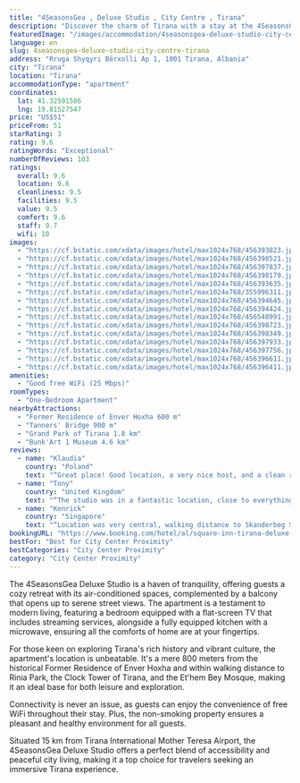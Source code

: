 ```yaml
---
title: "4SeasonsGea , Deluxe Studio , City Centre , Tirana"
description: "Discover the charm of Tirana with a stay at the 4SeasonsGea Deluxe Studio, perfectly positioned in the city center."
featuredImage: "/images/accommodation/4seasonsgea-deluxe-studio-city-centre-tirana-456393823.jpg"
language: en
slug: 4seasonsgea-deluxe-studio-city-centre-tirana
address: "Rruga Shyqyri Bërxolli Ap 1, 1001 Tirana, Albania"
city: "Tirana"
location: "Tirana"
accommodationType: "apartment"
coordinates:
  lat: 41.32591586
  lng: 19.81527547
price: "US$51"
priceFrom: 51
starRating: 3
rating: 9.6
ratingWords: "Exceptional"
numberOfReviews: 103
ratings:
  overall: 9.6
  location: 9.6
  cleanliness: 9.5
  facilities: 9.5
  value: 9.5
  comfort: 9.6
  staff: 9.7
  wifi: 10
images:
  - "https://cf.bstatic.com/xdata/images/hotel/max1024x768/456393823.jpg?k=9dc2146f4f2fcc7a8cc8be181cced1080bc2afdd0fede19b60e5e058a3f2db96&o=&hp=1"
  - "https://cf.bstatic.com/xdata/images/hotel/max1024x768/456398521.jpg?k=fc0f20d7e819d18510b3c73edac59506a3928458cdb0c8c896df74ed1686d76f&o=&hp=1"
  - "https://cf.bstatic.com/xdata/images/hotel/max1024x768/456397837.jpg?k=5be11b1c0b8098cd8da7feed1ea13caa6d2b6805da01b260551ca75abee00764&o=&hp=1"
  - "https://cf.bstatic.com/xdata/images/hotel/max1024x768/456398179.jpg?k=1bb6197a01177748a2a31749bfef19ded1b5741df00af9417783d240fe7251a3&o=&hp=1"
  - "https://cf.bstatic.com/xdata/images/hotel/max1024x768/456393635.jpg?k=e735cece4942354e4878ca8bd8670a6e12109a238c024ae0418a763399a745d2&o=&hp=1"
  - "https://cf.bstatic.com/xdata/images/hotel/max1024x768/355996311.jpg?k=98a6dbecff7b39c44a158678a9297546d5bb0e1813841febdc91c086b4285525&o=&hp=1"
  - "https://cf.bstatic.com/xdata/images/hotel/max1024x768/456394645.jpg?k=d953b8fb3540c6979098b808994c835beecdc0a25d8e0cc8da1ce6c5af71af49&o=&hp=1"
  - "https://cf.bstatic.com/xdata/images/hotel/max1024x768/456394424.jpg?k=626f947c53587eeaecc8047a4beefa076f70aaeb772468565695a4301f6c47f8&o=&hp=1"
  - "https://cf.bstatic.com/xdata/images/hotel/max1024x768/456548991.jpg?k=425ccd683be68820a7abaa357f49fa8e6404bb107e4e0d139becc8f558affab0&o=&hp=1"
  - "https://cf.bstatic.com/xdata/images/hotel/max1024x768/456398723.jpg?k=54fe7d053cd502ad84c5ff504574fd9bb9bc62b41596dd0089412d3ec8ce5153&o=&hp=1"
  - "https://cf.bstatic.com/xdata/images/hotel/max1024x768/456398349.jpg?k=823d0714c871925195f9f6b7b535a24a7bdd3a4056e6010dbaa6b9d0a22a3ad4&o=&hp=1"
  - "https://cf.bstatic.com/xdata/images/hotel/max1024x768/456397933.jpg?k=9becd8a4a95f21ec98d63fd8e2e2045d1e5bcd4dbfdd6a7ece0259eadb9816ab&o=&hp=1"
  - "https://cf.bstatic.com/xdata/images/hotel/max1024x768/456397756.jpg?k=396a41d450d75b9c72d28921f3c9b11446e031b393a58be227c21d0c5931421a&o=&hp=1"
  - "https://cf.bstatic.com/xdata/images/hotel/max1024x768/456396611.jpg?k=0568960311d682eb692dc72d223dc3cb3bb4c09fbf1e784345545624033a6935&o=&hp=1"
  - "https://cf.bstatic.com/xdata/images/hotel/max1024x768/456396411.jpg?k=ecff6715e36a3cf08bb2757e782ef1c954dad7cd64333898cca57ed2aff21db3&o=&hp=1"
amenities:
  - "Good free WiFi (25 Mbps)"
roomTypes:
  - "One-Bedroom Apartment"
nearbyAttractions:
  - "Former Residence of Enver Hoxha 600 m"
  - "Tanners' Bridge 900 m"
  - "Grand Park of Tirana 1.8 km"
  - "Bunk'Art 1 Museum 4.6 km"
reviews:
  - name: "Klaudia"
    country: "Poland"
    text: "“Great place! Good location, a very nice host, and a clean room. Exactly the same as the pictures. There was also a washing machine to use, which is a great plus! We went there twice on different dates and it was great each time!”"
  - name: "Tony"
    country: "United Kingdom"
    text: "“The studio was in a fantastic location, close to everything in Tirana. It was immaculately clean and lovely and cosy. We loved it.”"
  - name: "Kenrick"
    country: "Singapore"
    text: "“Location was very central, walking distance to Skanderbeg Square. Apartment was very clean and modern. The host was very responsive and helpful with regards to sightseeing and dining recommendations. We enjoyed our stay very much, thank you!”"
bookingURL: "https://www.booking.com/hotel/al/square-inn-tirana-deluxe-studio-tirane.en-gb.html?aid=8035640"
bestFor: "Best for City Center Proximity"
bestCategories: "City Center Proximity"
category: "City Center Proximity"
---
```


The 4SeasonsGea Deluxe Studio is a haven of tranquility, offering guests a cozy retreat with its air-conditioned spaces, complemented by a balcony that opens up to serene street views. The apartment is a testament to modern living, featuring a bedroom equipped with a flat-screen TV that includes streaming services, alongside a fully equipped kitchen with a microwave, ensuring all the comforts of home are at your fingertips.

For those keen on exploring Tirana's rich history and vibrant culture, the apartment's location is unbeatable. It's a mere 800 meters from the historical Former Residence of Enver Hoxha and within walking distance to Rinia Park, the Clock Tower of Tirana, and the Et'hem Bey Mosque, making it an ideal base for both leisure and exploration.

Connectivity is never an issue, as guests can enjoy the convenience of free WiFi throughout their stay. Plus, the non-smoking property ensures a pleasant and healthy environment for all guests.

Situated 15 km from Tirana International Mother Teresa Airport, the 4SeasonsGea Deluxe Studio offers a perfect blend of accessibility and peaceful city living, making it a top choice for travelers seeking an immersive Tirana experience.